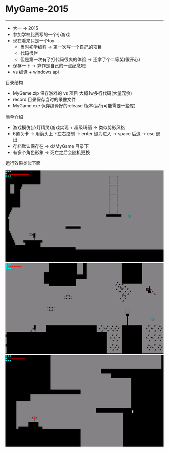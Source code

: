 # MyGame-2015
---


- 大一 -> 2015
- 参加学校比赛写的一个小游戏
- 现在看来只是一个toy 
  - 当时初学编程 -> 第一次写一个自己的项目
  - 代码很烂
  - 但是第一次有了打代码很爽的体验 -> 还拿了个二等奖(很开心)
- 保存一下 -> 算作是自己的一点纪念吧
- vs 编译 + windows api

目录结构


- MyGame.zip 保存游戏的 vs 项目 大概1w多行代码(大量冗余)
- record 目录保存当时的录像文件
- MyGame.exe 保存编译好的release 版本(运行可能需要一些库)


简单介绍

- 游戏模仿(点灯精灵)游戏实现 + 超级玛丽 -> 类似剪影风格
- 6道关卡 -> 用箭头上下左右控制 -> enter 键为进入 -> space 后退 -> esc 退出
- 存档默认保存在 -> d:\MyGame 目录下
- 有多个角色形象 -> 死亡之后会随机更换

运行效果类似下面

![1](pic/1.png)
![2](pic/2.png)
![3](pic/3.png)








